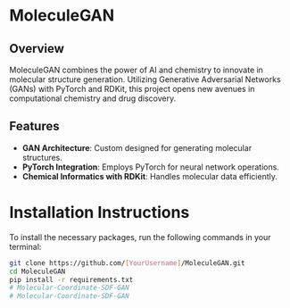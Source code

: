 # MoleculeGAN

## Overview
MoleculeGAN combines the power of AI and chemistry to innovate in molecular structure generation. Utilizing Generative Adversarial Networks (GANs) with PyTorch and RDKit, this project opens new avenues in computational chemistry and drug discovery.

## Features
- **GAN Architecture**: Custom designed for generating molecular structures.
- **PyTorch Integration**: Employs PyTorch for neural network operations.
- **Chemical Informatics with RDKit**: Handles molecular data efficiently.

# Installation Instructions
To install the necessary packages, run the following commands in your terminal:

```bash
git clone https://github.com/[YourUsername]/MoleculeGAN.git
cd MoleculeGAN
pip install -r requirements.txt
# Molecular-Coordinate-SDF-GAN
# Molecular-Coordinate-SDF-GAN
